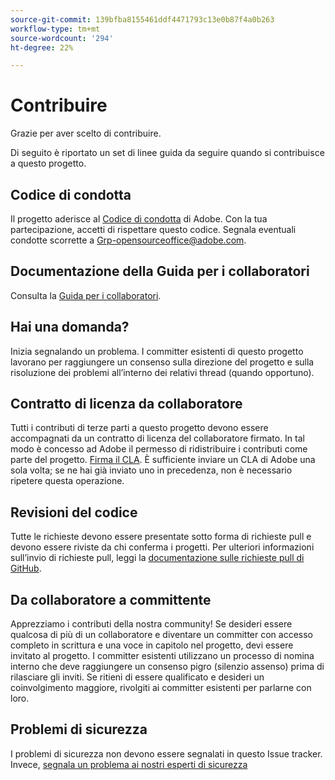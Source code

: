 ```yaml
---
source-git-commit: 139bfba8155461ddf4471793c13e0b87f4a0b263
workflow-type: tm+mt
source-wordcount: '294'
ht-degree: 22%

---
```

# Contribuire

Grazie per aver scelto di contribuire.

Di seguito è riportato un set di linee guida da seguire quando si contribuisce a questo progetto.

## Codice di condotta

Il progetto aderisce al [Codice di condotta](code-of-conduct.md) di Adobe. Con la tua partecipazione, accetti di rispettare questo codice. Segnala eventuali condotte scorrette a
[Grp-opensourceoffice@adobe.com](mailto:Grp-opensourceoffice@adobe.com).

## Documentazione della Guida per i collaboratori

Consulta la [Guida per i collaboratori](https://experienceleague.adobe.com/docs/contributor/contributor-guide/introduction.html).

## Hai una domanda?

Inizia segnalando un problema. I committer esistenti di questo progetto lavorano per raggiungere un consenso sulla direzione del progetto e sulla risoluzione dei problemi all’interno dei relativi thread (quando opportuno).

## Contratto di licenza da collaboratore

Tutti i contributi di terze parti a questo progetto devono essere accompagnati da un contratto di licenza del collaboratore firmato. In tal modo è concesso ad Adobe il permesso di ridistribuire i contributi come parte del progetto. [Firma il CLA](http://opensource.adobe.com/cla.html). È sufficiente inviare un CLA di Adobe una sola volta; se ne hai già inviato uno in precedenza, non è necessario ripetere questa operazione.

## Revisioni del codice

Tutte le richieste devono essere presentate sotto forma di richieste pull e devono essere riviste da chi conferma i progetti. Per ulteriori informazioni sull’invio di richieste pull, leggi la [documentazione sulle richieste pull di GitHub](https://help.github.com/articles/about-pull-requests/).

<!--
Lastly, please follow the [pull request template](PULL_REQUEST_TEMPLATE.md) when
submitting a pull request!
-->

## Da collaboratore a committente

Apprezziamo i contributi della nostra community! Se desideri essere qualcosa di più di un collaboratore e diventare un committer con accesso completo in scrittura e una voce in capitolo nel progetto, devi essere invitato al progetto. I committer esistenti utilizzano un processo di nomina interno che deve raggiungere un consenso pigro (silenzio assenso) prima di rilasciare gli inviti. Se ritieni di essere qualificato e desideri un coinvolgimento maggiore, rivolgiti ai committer esistenti per parlarne con loro.

## Problemi di sicurezza

I problemi di sicurezza non devono essere segnalati in questo Issue tracker. Invece, [segnala un problema ai nostri esperti di sicurezza](https://helpx.adobe.com/security/alertus.html)
